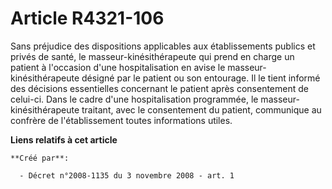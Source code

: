 # Article R4321-106

Sans préjudice des dispositions applicables aux établissements publics et privés de santé, le masseur-kinésithérapeute qui
prend en charge un patient à l'occasion d'une hospitalisation en avise le masseur-kinésithérapeute désigné par le patient ou
son entourage. Il le tient informé des décisions essentielles concernant le patient après consentement de celui-ci. Dans le
cadre d'une hospitalisation programmée, le masseur-kinésithérapeute traitant, avec le consentement du patient, communique au
confrère de l'établissement toutes informations utiles.

**Liens relatifs à cet article**

	**Créé par**:

	  - Décret n°2008-1135 du 3 novembre 2008 - art. 1
